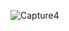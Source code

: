 ![Capture4](https://github.com/mhmdParvari/WebLearn/assets/103634638/03e54689-ff4b-4b6b-a058-c13788ca0121)
